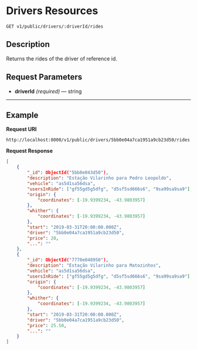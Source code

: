 # Drivers Resources

    GET v1/public/drivers/:driverId/rides

## Description
Returns the rides of the driver of reference id.

## Request Parameters

- **driverId** _(required)_ — string

***

## Example
**Request URI**

    http://localhost:8000/v1/public/drivers/5bb0e04a7ca1951a9cb23d50/rides

**Request Response**
``` json
[
    {
        "_id": ObjectId("5bb0e043d50"),
        "description": "Estação Vilarinho para Pedro Leopoldo",
        "vehicle": "as5d1sa56dsa",
        "usersInRide": ["gf55gd5g5dfg", "d5sf5sd666s6", "9sa99sa9sa9"],
        "origin": {
            "coordinates": [-19.9399234, -43.9803957]
        },
        "whither": {
            "coordinates": [-19.9399234, -43.9803957]
        },
        "start": "2019-03-31T20:00:00.000Z",
        "driver": "5bb0e04a7ca1951a9cb23d50",
        "price": 20,
        "...": ""
    },
    {
        "_id": ObjectId("7770e048950"),
        "description": "Estação Vilarinho para Matozinhos",
        "vehicle": "as5d1sa56dsa",
        "usersInRide": ["gf55gd5g5dfg", "d5sf5sd666s6", "9sa99sa9sa9"],
        "origin": {
            "coordinates": [-19.9399234, -43.9803957]
        },
        "whither": {
            "coordinates": [-19.9399234, -43.9803957]
        },
        "start": "2019-03-31T20:00:00.000Z",
        "driver": "5bb0e04a7ca1951a9cb23d50",
        "price": 25.50,
        "...": ""
    }
]
```